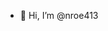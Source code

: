 - 👋 Hi, I’m @nroe413

<!---
nroe413/nroe413 is a ✨ special ✨ repository because its `README.md` (this file) appears on your GitHub profile.
You can click the Preview link to take a look at your changes.
--->
